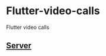 # Flutter-video-calls
Flutter video calls

## [Server](https://github.com/VNAPNIC/kotlin-spring-boot)


